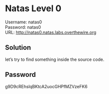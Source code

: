 # Natas Level 0
Username: natas0\
Password: natas0\
URL:      http://natas0.natas.labs.overthewire.org

## Solution
let’s try to find something inside the source code.

## Password
g9D9cREhslqBKtcA2uocGHPfMZVzeFK6 
